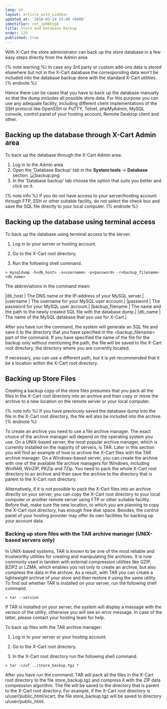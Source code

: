 ```yaml
---
lang: en
layout: article_with_sidebar
updated_at: '2018-03-14 15:40 +0400'
identifier: ref_1kRBEegE
title: Store and Database Backup
order: 120
published: true
---
```

With X-Cart the store administrator can back up the store database in a few easy steps directly from the Admin area. 

{% note warning %}
In case any 3rd party or custom add-ons data is stored elsewhere but not in the X-Cart database the corresponding data won't be included into the database backup done with the standard X-Cart utilities.
{% endnote %}

Hence there can be cases that you have to back up the database manually so that the dump includes all possible store data. For this purpose you can use any adequate facility, including different client implementations of the SSH protocol like OpenSSH or PuTTY, Telnet, phpMyAdmin, MySQL console, control panel of your hosting account, Remote Desktop client and other. 

## Backing up the database through X-Cart Admin area

To back up the database through the X-Cart Admin area:

 1. Log in to the Admin area.
 2. Open the 'Database Backup' tab in the **System tools** -> **Database** section.
 ![backup.png]({{site.baseurl}}/attachments/ref_1kRBEegE/backup.png)
 3. In the 'Database backup' tab choose the option that suits you better and click on it. 

{% note info %}
If you do not have access to your server/hosting account through FTP, SSH or other suitable facility, do not select the check box and save the SQL file directly to your local computer.
{% endnote %}

## Backing up the database using terminal access

To back up the database using terminal access to the server:

1. Log in to your server or hosting account.

2. Go to the X-Cart root directory.

3. Run the following shell command.


```
> mysqldump -h<db_host> -u<username> -p<password> -r<backup_filename> <db_name>
```

The abbreviations in the command mean:

|db_host | The DNS name or the IP-address of your MySQL server.|
|username | The username for your MySQL user account.|
|password | The password for your MySQL user account.|
|backup_filename | The name and the path to the newly created SQL file with the database dump.|
|db_name | The name of the MySQL database that you use for X-Cart.|


After you have run the command, the system will generate an SQL file and save it to the directory that you have specified in the <backup_filename> part of the command. If you have specified the name of the file for the backup only without mentioning the path, the file will be saved to the X-Cart root directory, the directory where you are currently located.

If necessary, you can use a different path, but it is yet recommended that it be a location within the X-Cart root directory.

## Backing up Store Files

Creating a backup copy of the store files presumes that you pack all the files in the X-Cart root directory into an archive and then copy or move the archive to a new location on the remote server or your local computer.

{% note info %}
If you have previously saved the database dump into the file in the X-Cart root directory, the file will also be included into the archive.
{% endnote %}

To create an archive you need to use a file archive manager. The exact choice of the archive manager will depend on the operating system you use. On a UNIX-based server, the most popular archive manager, which is currently installed on the majority of servers, is TAR. Later in this section you will find an example of how to archive the X-Cart files with the TAR archive manager. On a Windows-based server, you can create the archive with one of the available file archive managers for Windows, including WinRAR, WinZIP, PKZip and 7Zip. You need to pack the whole X-Cart root directory to an archive and then save the archive to the directory that is parent to the X-Cart root directory.

Alternatively, if it is not possible to pack the X-Cart files into an archive directly on your server, you can copy the X-Cart root directory to your local computer or another remote server using FTP or other suitable facility. Before that, make sure the new location, to which you are planning to copy the X-Cart root directory, has enough free disk space. Besides, the control panel of your hosting provider may offer its own facilities for backing up your account data.

### Backing up store files with the TAR archive manager (UNIX-based servers only)

In UNIX-based systems, TAR is known to be one of the most reliable and trustworthy utilities for creating and manipulating file archives. It is now commonly used in tandem with external compression utilities like GZIP, BZIP2 or LZMA, which enables you not only to create an archive, but also compress the data in the archive. As a result, with TAR you can create a lightweight archive of your store and then restore it using the same utility. To find out whether TAR is installed on your server, run the following shell command.

```
> tar --version
```

If TAR is installed on your server, the system will display a message with the version of the utility; otherwise you will see an error message. In case of the latter, please contact your hosting team for help.

To back up files with the TAR archive manager:

1. Log in to your server or your hosting account.

2. Go to the X-Cart root directory.

3. In the X-Cart root directory run the following shell command.

```
> tar -czvf ../store_backup.tgz *
```

After you have run the command, TAR will pack all the files in the X-Cart root directory to the file store_backup.tgz and compress it with the ZIP data compression algorithm. The file will be saved to the directory that is parent to the X-Cart root directory. For example, if the X-Cart root directory is u/user/public_html/xcart, the file store_backup.tgz will be saved to directory u/user/public_html.
